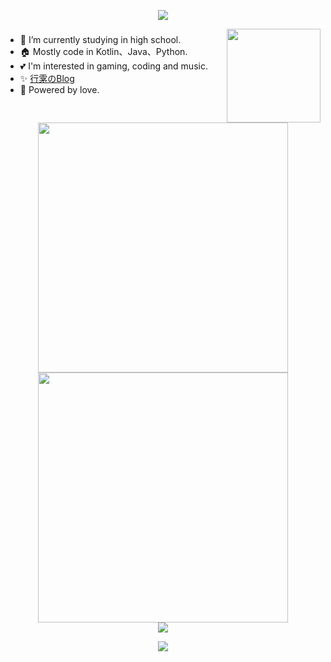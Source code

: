 <p align="center">
<img src="https://capsule-render.vercel.app/api?type=waving&color=timeGradient&height=300&&section=header&text=HI%20THERE!&fontSize=90&fontAlign=50&fontAlignY=30&desc=I%E2%80%99m%20@Lyxot%20%F0%9F%91%8B&descAlign=50&descSize=30&descAlignY=60&animation=twinkling" />
</p>

<img align="right" height="150" src="https://github-readme-stats.vercel.app/api/top-langs/?username=Lyxot&layout=compact&hide=javascript,html,css&hide_border=true&theme=transparent" />
<p align="center">
  <h3> </h3>
</p>

- 🌱 I’m currently studying in high school.
- 🏠 Mostly code in Kotlin、Java、Python.
- 💕 I'm interested in gaming, coding and music.
- ✨ [行雺のBlog](https://blog.hyli.xyz)
- 🚀 Powered by love.

<p align="center">
  <h3> </h3>
</p>

<p align="center">
<img align="center" width="400" src="https://github-readme-stats.vercel.app/api?username=Lyxot&hide=issues&show_icons=true&hide_border=true&theme=transparent"/>
<img align="center" width="400" src="https://streak-stats.demolab.com?user=Lyxot&theme=transparent&date_format=%5BY.%5Dn.j&hide_border=true" />
</br>
<img align="center" src="https://skillicons.dev/icons?i=kotlin,java,py,cs,html,md,docker,linux,windows,androidstudio,vscode&theme=light" />
</br>
</p>

<p align="center">
<img src="https://capsule-render.vercel.app/api?type=waving&color=timeGradient&height=300&&section=footer&text=THE%20END!&fontSize=90&fontAlign=50&fontAlignY=70&desc=Hope%20your%20program%20is%20bug-free!&descAlign=50&descSize=30&descAlignY=40&animation=twinkling" />
</p>

<!--
**Lyxot/Lyxot** is a ✨ _special_ ✨ repository because its `README.md` (this file) appears on your GitHub profile.

Here are some ideas to get you started:

- 🔭 I’m currently working on ...
- 🌱 I’m currently learning ...
- 👯 I’m looking to collaborate on ...
- 🤔 I’m looking for help with ...
- 💬 Ask me about ...
- 📫 How to reach me: ...
- 😄 Pronouns: ...
- ⚡ Fun fact: ...
-->

